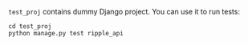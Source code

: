 `test_proj` contains dummy Django project. You can use it to run tests:

    cd test_proj
    python manage.py test ripple_api
